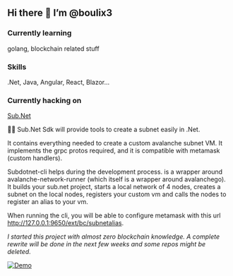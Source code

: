 ## Hi there 👋 I’m @boulix3
### Currently learning
golang, blockchain related stuff
### Skills
.Net, Java, Angular, React, Blazor...
### Currently hacking on
[Sub.Net](https://github.com/subdotnet)

🙋‍♀️ Sub.Net Sdk will provide tools to create a subnet easily in .Net.

It contains everything needed to create a custom avalanche subnet VM. It implements the grpc protos required, and it is compatible with metamask (custom handlers).

Subdotnet-cli helps during the development process. is a wrapper around avalanche-network-runner (which itself is a wrapper around avalanchego). It builds your sub.net project, starts a local network of 4 nodes, creates a subnet on the local nodes, registers your custom vm and calls the nodes to register an alias to your vm.

When running the cli, you will be able to configure metamask with this url http://127.0.0.1:9650/ext/bc/subnetalias.

_I started this project with almost zero blockchain knowledge. A complete rewrite will be done in the next few weeks and some repos might be deleted._

[![Demo](https://user-images.githubusercontent.com/1549198/201880624-55b7bd3f-46cc-40d8-8466-156e993b26a2.png)](https://www.youtube.com/watch?v=_apEEeuivsM "Subdotnet demo - Click to Watch!")
